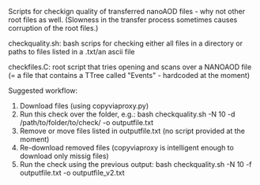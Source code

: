 Scripts for checkign quality of transferred nanoAOD files - why not other root files as well. (Slowness in the transfer process sometimes causes corruption of the root files.)


checkquality.sh: bash scrips for checking either all files in a directory or paths to files listed in a .txt/an ascii file

checkfiles.C: root script that tries opening and scans over a NANOAOD file (= a file that contains a TTree called "Events" - hardcoded at the moment)

Suggested workflow:
1. Download files (using copyviaproxy.py)
2. Run this check over the folder, e.g.:
   bash checkquality.sh -N 10 -d /path/to/folder/to/check/ -o outputfile.txt
3. Remove or move files listed in outputfile.txt (no script provided at the moment)
4. Re-download removed files (copyviaproxy is intelligent enough to download only missig files)
5. Run the check using the previous output:
   bash checkquality.sh -N 10 -f outputfile.txt -o outputfile_v2.txt